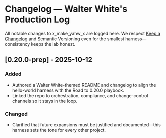 # Changelog — Walter White's Production Log

All notable changes to x_make_yahw_x are logged here. We respect [Keep a Changelog](https://keepachangelog.com/en/1.1.0/) and Semantic Versioning even for the smallest harness—consistency keeps the lab honest.

## [0.20.0-prep] - 2025-10-12
### Added
- Authored a Walter White-themed README and changelog to align the hello-world harness with the Road to 0.20.0 playbook.
- Linked the repo to orchestration, compliance, and change-control channels so it stays in the loop.

### Changed
- Clarified that future expansions must be justified and documented—this harness sets the tone for every other project.
